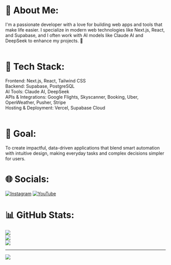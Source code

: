 # 💫 About Me:
I'm a passionate developer with a love for building web apps and tools that make life easier. I specialize in modern web technologies like Next.js, React, and Supabase, and I often work with AI models like Claude AI and DeepSeek to enhance my projects. 🚀<br><br>
# 🔧 Tech Stack:
Frontend: Next.js, React, Tailwind CSS<br>Backend: Supabase, PostgreSQL<br>AI Tools: Claude AI, DeepSeek<br>APIs & Integrations: Google Flights, Skyscanner, Booking, Uber, OpenWeather, Pusher, Stripe<br>Hosting & Deployment: Vercel, Supabase Cloud<br><br>
# 🎯 Goal:
To create impactful, data-driven applications that blend smart automation with intuitive design, making everyday tasks and complex decisions simpler for users.


# 🌐 Socials:
[![Instagram](https://img.shields.io/badge/Instagram-%23E4405F.svg?logo=Instagram&logoColor=white)](https://instagram.com/VRXikk) [![YouTube](https://img.shields.io/badge/YouTube-%23FF0000.svg?logo=YouTube&logoColor=white)](https://youtube.com/@@VRXik) 
# 📊 GitHub Stats:
![](https://github-readme-stats.vercel.app/api?username=VRXikk&theme=tokyonight&hide_border=false&include_all_commits=false&count_private=false)<br/>
![](https://nirzak-streak-stats.vercel.app/?user=VRXikk&theme=tokyonight&hide_border=false)<br/>
![](https://github-readme-stats.vercel.app/api/top-langs/?username=VRXikk&theme=tokyonight&hide_border=false&include_all_commits=false&count_private=false&layout=compact)

---
[![](https://visitcount.itsvg.in/api?id=VRXikk&icon=0&color=0)](https://visitcount.itsvg.in)

<!-- Proudly created with GPRM ( https://gprm.itsvg.in ) -->
